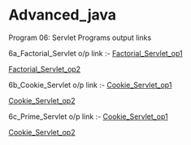 # Advanced_java
 Program 06: Servlet Programs output links 

6a_Factorial_Servlet o/p link :-
<a href="https://github.com/ravi1718/Advanced-java-programs/blob/main/lab6_servelet/6a_FactorialServlet/6a_screenshot1.jpg">Factorial_Servlet_op1</a>

<a href="https://github.com/ravi1718/Advanced-java-programs/blob/main/lab6_servelet/6a_FactorialServlet/6a_screenshot2.jpg">Factorial_Servlet_op2</a>
<br/>

6b_Cookie_Servlet o/p link :-
<a href="https://github.com/ravi1718/Advanced-java-programs/blob/main/lab6_servelet/6b_CookieServlet/6b_screenshot1.jpg">Cookie_Servlet_op1</a>

<a href="https://github.com/ravi1718/Advanced-java-programs/blob/main/lab6_servelet/6b_CookieServlet/6b_screenshot2.jpg">Cookie_Servlet_op2</a>
<br/>

6c_Prime_Servlet o/p link :-
<a href="https://github.com/ravi1718/Advanced-java-programs/blob/main/lab6_servelet/6c_PrimeServlet/6c_screenshot1.jpg">Cookie_Servlet_op1</a>

<a href="https://github.com/ravi1718/Advanced-java-programs/blob/main/lab6_servelet/6c_PrimeServlet/6c_screenshot2.jpg">Cookie_Servlet_op2</a>
<br/>















